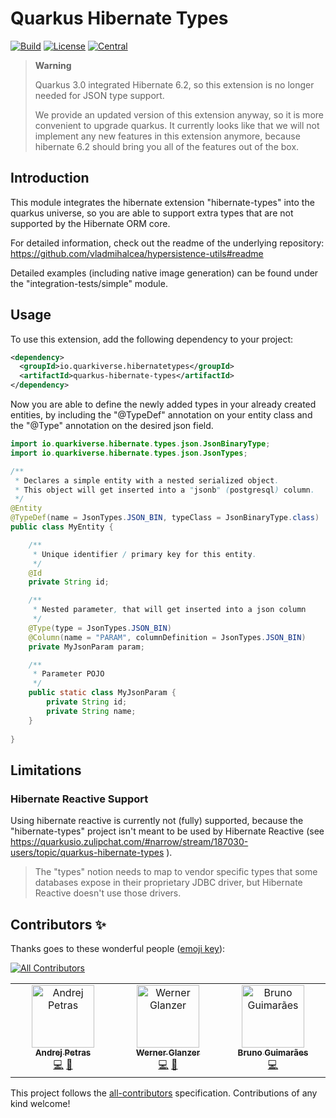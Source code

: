 # Quarkus Hibernate Types

[![Build](https://github.com/quarkiverse/quarkus-hibernate-types/workflows/Build/badge.svg?branch=main)](https://github.com/quarkiverse/quarkus-hibernate-types/actions?query=workflow%3ABuild)
[![License](https://img.shields.io/github/license/quarkiverse/quarkus-hibernate-types.svg)](http://www.apache.org/licenses/LICENSE-2.0)
[![Central](https://img.shields.io/maven-central/v/io.quarkiverse.hibernatetypes/quarkus-hibernate-types-parent?color=green)](https://search.maven.org/search?q=g:io.quarkiverse.hibernatetypes%20AND%20a:quarkus-hibernate-types-parent)

> **Warning**
>
> Quarkus 3.0 integrated Hibernate 6.2, so this extension is no longer needed for JSON type support.
>
> We provide an updated version of this extension anyway, so it is more convenient to upgrade quarkus.
> It currently looks like that we will not implement any new features in this extension anymore, because hibernate 6.2 should bring you all of the features out of the box.

## Introduction

This module integrates the hibernate extension "hibernate-types" into the quarkus universe, 
so you are able to support extra types that are not supported by the Hibernate ORM core.

For detailed information, check out the readme of the underlying repository: https://github.com/vladmihalcea/hypersistence-utils#readme

Detailed examples (including native image generation) can be found under the "integration-tests/simple" module.

## Usage

To use this extension, add the following dependency to your project:

```xml
<dependency>
  <groupId>io.quarkiverse.hibernatetypes</groupId>
  <artifactId>quarkus-hibernate-types</artifactId>
</dependency>
```

Now you are able to define the newly added types in your already created entities, 
by including the "@TypeDef" annotation on your entity class and the "@Type" annotation on the desired json field.

```java
import io.quarkiverse.hibernate.types.json.JsonBinaryType;
import io.quarkiverse.hibernate.types.json.JsonTypes;

/**
 * Declares a simple entity with a nested serialized object.
 * This object will get inserted into a "jsonb" (postgresql) column.
 */
@Entity
@TypeDef(name = JsonTypes.JSON_BIN, typeClass = JsonBinaryType.class)
public class MyEntity {

    /**
     * Unique identifier / primary key for this entity.
     */
    @Id
    private String id;

    /**
     * Nested parameter, that will get inserted into a json column
     */
    @Type(type = JsonTypes.JSON_BIN)
    @Column(name = "PARAM", columnDefinition = JsonTypes.JSON_BIN)
    private MyJsonParam param;

    /**
     * Parameter POJO
     */
    public static class MyJsonParam {
        private String id;
        private String name;
    }
    
}
```

## Limitations

### Hibernate Reactive Support

Using hibernate reactive is currently not (fully) supported, because the "hibernate-types" project isn't 
meant to be used by Hibernate Reactive (see https://quarkusio.zulipchat.com/#narrow/stream/187030-users/topic/quarkus-hibernate-types ).

> The "types" notion needs to map to vendor specific types that some databases expose in their proprietary JDBC driver, but Hibernate Reactive doesn't use those drivers.

## Contributors ✨

Thanks goes to these wonderful people ([emoji key](https://allcontributors.org/docs/en/emoji-key)):

<!-- ALL-CONTRIBUTORS-BADGE:START - Do not remove or modify this section -->
[![All Contributors](https://img.shields.io/badge/all_contributors-3-orange.svg?style=flat-square)](#contributors-)
<!-- ALL-CONTRIBUTORS-BADGE:END -->

<!-- ALL-CONTRIBUTORS-LIST:START - Do not remove or modify this section -->
<!-- prettier-ignore-start -->
<!-- markdownlint-disable -->
<table>
  <tbody>
    <tr>
      <td align="center" valign="top" width="14.28%"><a href="https://www.lorislab.org"><img src="https://avatars2.githubusercontent.com/u/828045?v=4?s=100" width="100px;" alt="Andrej Petras"/><br /><sub><b>Andrej Petras</b></sub></a><br /><a href="https://github.com/quarkiverse/quarkus-hibernate-types/commits?author=andrejpetras" title="Code">💻</a> <a href="#maintenance-andrejpetras" title="Maintenance">🚧</a></td>
      <td align="center" valign="top" width="14.28%"><a href="https://conceptive.io"><img src="https://avatars.githubusercontent.com/u/14055002?v=4?s=100" width="100px;" alt="Werner Glanzer"/><br /><sub><b>Werner Glanzer</b></sub></a><br /><a href="https://github.com/quarkiverse/quarkus-hibernate-types/commits?author=wglanzer" title="Code">💻</a> <a href="#maintenance-wglanzer" title="Maintenance">🚧</a></td>
      <td align="center" valign="top" width="14.28%"><a href="https://github.com/brunobastosg"><img src="https://avatars.githubusercontent.com/u/320122?v=4?s=100" width="100px;" alt="Bruno Guimarães"/><br /><sub><b>Bruno Guimarães</b></sub></a><br /><a href="https://github.com/quarkiverse/quarkus-hibernate-types/commits?author=brunobastosg" title="Code">💻</a></td>
    </tr>
  </tbody>
</table>

<!-- markdownlint-restore -->
<!-- prettier-ignore-end -->

<!-- ALL-CONTRIBUTORS-LIST:END -->

This project follows the [all-contributors](https://github.com/all-contributors/all-contributors) specification.
Contributions of any kind welcome!
